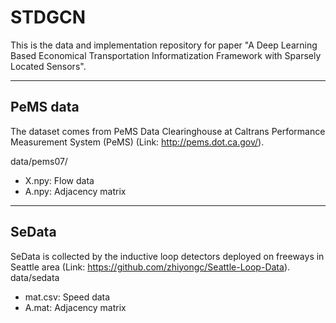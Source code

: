 # STDGCN
This is the data and implementation repository for paper "A Deep Learning Based Economical Transportation Informatization Framework with Sparsely Located Sensors".
 
---
## PeMS data
The dataset comes from PeMS Data Clearinghouse at Caltrans Performance Measurement System (PeMS) (Link: http://pems.dot.ca.gov/).

data/pems07/
* X.npy: Flow data
* A.npy: Adjacency matrix

---
## SeData
SeData is collected by the inductive loop detectors deployed on freeways in Seattle area (Link: https://github.com/zhiyongc/Seattle-Loop-Data).
data/sedata
 * mat.csv: Speed data
 * A.mat: Adjacency matrix
